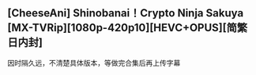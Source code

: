 ## [CheeseAni] Shinobanai！Crypto Ninja Sakuya [MX-TVRip][1080p-420p10][HEVC+OPUS][简繁日内封]

因时隔久远，不清楚具体版本，等做完合集后再上传字幕
